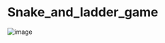 # Snake_and_ladder_game
![image](https://github.com/MDZAID123/Snake_and_ladder_game/assets/88980148/b8624b10-60a5-4d75-813e-8fdcdffbd6fb)
